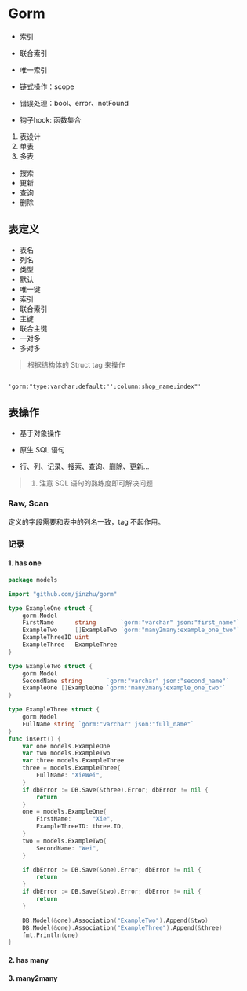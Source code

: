 # Gorm


- 索引
- 联合索引
- 唯一索引


- 链式操作：scope
- 错误处理：bool、error、notFound
- 钩子hook: 函数集合



1. 表设计
2. 单表
3. 多表


- 搜索
- 更新
- 查询
- 删除


## 表定义

- 表名
- 列名
- 类型
- 默认
- 唯一键
- 索引
- 联合索引
- 主键
- 联合主键
- 一对多
- 多对多

> 根据结构体的 Struct tag 来操作

```

'gorm:"type:varchar;default:'';column:shop_name;index"'

```
## 表操作

- 基于对象操作
- 原生 SQL 语句

- 行、列、记录、搜索、查询、删除、更新...


> 1. 注意 SQL 语句的熟练度即可解决问题



### Raw, Scan

定义的字段需要和表中的列名一致，tag 不起作用。


### 记录

#### 1. has one

```go
package models

import "github.com/jinzhu/gorm"

type ExampleOne struct {
	gorm.Model
	FirstName      string       `gorm:"varchar" json:"first_name"`
	ExampleTwo     []ExampleTwo `gorm:"many2many:example_one_two"`
	ExampleThreeID uint
	ExampleThree   ExampleThree
}

type ExampleTwo struct {
	gorm.Model
	SecondName string       `gorm:"varchar" json:"second_name"`
	ExampleOne []ExampleOne `gorm:"many2many:example_one_two"`
}

type ExampleThree struct {
	gorm.Model
	FullName string `gorm:"varchar" json:"full_name"`
}
func insert() {
	var one models.ExampleOne
	var two models.ExampleTwo
	var three models.ExampleThree
	three = models.ExampleThree{
		FullName: "XieWei",
	}
	if dbError := DB.Save(&three).Error; dbError != nil {
		return
	}
	one = models.ExampleOne{
		FirstName:      "Xie",
		ExampleThreeID: three.ID,
	}
	two = models.ExampleTwo{
		SecondName: "Wei",
	}

	if dbError := DB.Save(&one).Error; dbError != nil {
		return
	}
	if dbError := DB.Save(&two).Error; dbError != nil {
		return
	}

	DB.Model(&one).Association("ExampleTwo").Append(&two)
	DB.Model(&one).Association("ExampleThree").Append(&three)
	fmt.Println(one)
}

```


#### 2. has many

#### 3. many2many
